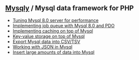 ## [Mysqly](https://mysqly.com/) / Mysql data framework for PHP

<ul id="articles"><li><a href="https://mysqly.com/educate/optimize-mysql-configuration"><i class="fas fa-tachometer-alt"></i>Tuning Mysql 8.0 server for performance</a></li><li><a href="https://mysqly.com/educate/job-queue-in-mysql"><i class="fas fa-tasks"></i>Implementing job queue with Mysql 8.0 and PDO</a></li><li><a href="https://mysqly.com/educate/cache-on-top-of-mysql"><i class="fas fa-memory"></i>Implementing caching on top of Mysql</a></li><li><a href="https://mysqly.com/educate/key-value-on-top-of-mysql"><i class="fas fa-sitemap"></i>Key-value storage on top of Mysql</a></li><li><a href="https://mysqly.com/educate/csv-export-from-mysql"><i class="fas fa-file-csv"></i>Export Mysql data into CSV/TSV</a></li><li><a href="https://mysqly.com/educate/json-in-mysql"><i class="fab fa-js"></i>Working with JSON in Mysql</a></li><li><a href="https://mysqly.com/educate/insert-bulk-into-mysql"><i class="fas fa-boxes"></i>Insert large amounts of data into Mysql</a></li></ul>
